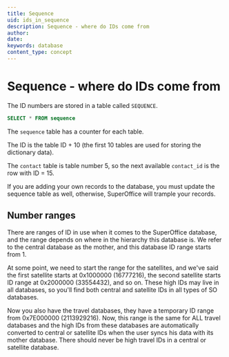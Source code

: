 ```yaml
---
title: Sequence
uid: ids_in_sequence
description: Sequence - where do IDs come from
author:
date:
keywords: database
content_type: concept
---
```


# Sequence - where do IDs come from

The ID numbers are stored in a table called `SEQUENCE`.

```SQL
SELECT * FROM sequence
```

The `sequence` table has a counter for each table.

The ID is the table ID + 10 (the first 10 tables are used for storing the dictionary data).

The `contact` table is table number 5, so the next available `contact_id` is the row with ID = 15.

If you are adding your own records to the database, you must update the sequence table as well, otherwise, SuperOffice will trample your records.

## Number ranges

There are ranges of ID in use when it comes to the SuperOffice database, and the range depends on where in the hierarchy this database is. We refer to the central database as the mother, and this database ID range starts from 1.

At some point, we need to start the range for the satellites, and we've said the first satellite starts at 0x1000000 (16777216), the second satellite starts ID range at 0x2000000 (33554432), and so on. These high IDs may live in all databases, so you'll find both central and satellite IDs in all types of SO databases.

Now you also have the travel databases, they have a temporary ID range from 0x7E000000 (2113929216). Now, this range is the same for ALL travel databases and the high IDs from these databases are automatically converted to central or satellite IDs when the user syncs his data with its mother database. There should never be high travel IDs in a central or satellite database.

